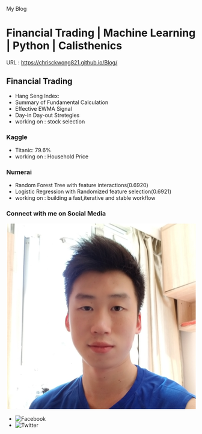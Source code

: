 My Blog 

Financial Trading | Machine Learning | Python | Calisthenics
=====

URL : https://chrisckwong821.github.io/Blog/

## Financial Trading
- Hang Seng Index:
- Summary of Fundamental Calculation
- Effective EWMA Signal
- Day-in Day-out Stretegies
- working on : stock selection

### Kaggle
- Titanic: 79.6%
- working on : Household Price

### Numerai
- Random Forest Tree with feature interactions(0.6920)
- Logistic Regression with Randomized feature selection(0.6921)
- working on : building a fast,iterative and stable workflow


### Connect with me on Social Media
![Connect](assets/media/Profile.png)
- ![Facebook](https://www.facebook.com/wonchunkau)
- ![Twitter](https://twitter.com/chrisckwong821)

